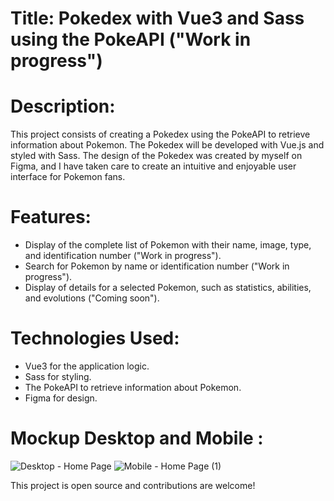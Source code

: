 # Title: Pokedex with Vue3 and Sass using the PokeAPI ("Work in progress")

# Description:
This project consists of creating a Pokedex using the PokeAPI to retrieve information about Pokemon. The Pokedex will be developed with Vue.js and styled with Sass. The design of the Pokedex was created by myself on Figma, and I have taken care to create an intuitive and enjoyable user interface for Pokemon fans.

# Features:
- Display of the complete list of Pokemon with their name, image, type, and identification number ("Work in progress").
- Search for Pokemon by name or identification number ("Work in progress").
- Display of details for a selected Pokemon, such as statistics, abilities, and evolutions ("Coming soon").


# Technologies Used:
- Vue3 for the application logic.
- Sass for styling.
- The PokeAPI to retrieve information about Pokemon.
- Figma for design.

# Mockup Desktop and Mobile : 

![Desktop - Home Page](https://user-images.githubusercontent.com/79844764/227778318-9ef828fb-f3fb-4816-b94a-4c4c71503fc9.png)
![Mobile - Home Page (1)](https://user-images.githubusercontent.com/79844764/227778345-950d2e11-8b16-4826-83a0-ace15cb06ae0.png)


This project is open source and contributions are welcome!
